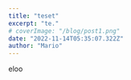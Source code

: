 ```yaml
---
title: "teset"
excerpt: "te."
# coverImage: "/blog/post1.png"
date: "2022-11-14T05:35:07.322Z"
author: "Mario"
---
```


eloo
